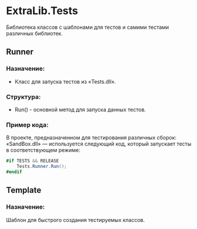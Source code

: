 # ExtraLib.Tests
Библиотека классов с шаблонами для тестов и самими тестами различных библиотек.

## Runner
### Назначение:
 - Класс для запуска тестов из «Tests.dll».

### Структура:
 - Run() - основной метод для запуска данных тестов.

### Пример кода:
В проекте, предназначенном для тестирования различных сборок: «SandBox.dll» — используется следующий код, который запускает тесты в соответствующем режиме:
```C#
#if TESTS && RELEASE
	Tests.Runner.Run();
#endif
```

## Template
### Назначение:
Шаблон для быстрого создания тестируемых классов.